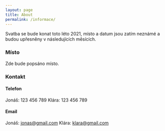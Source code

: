 ```yaml
---
layout: page
title: About
permalink: /informace/
---
```


Svatba se bude konat toto léto 2021, místo a datum jsou zatím neznámé a budou upřesněny v následujících měsících.

### Místo

Zde bude popsáno místo.

### Kontakt

#### Telefon

Jonáš: 123 456 789
Klára: 123 456 789

#### Email

Jonáš: [jonas@gmail.com](mailto:jonas@gmail.com)
Klára: [klara@gmail.com](mailto:klara@gmail.com)
